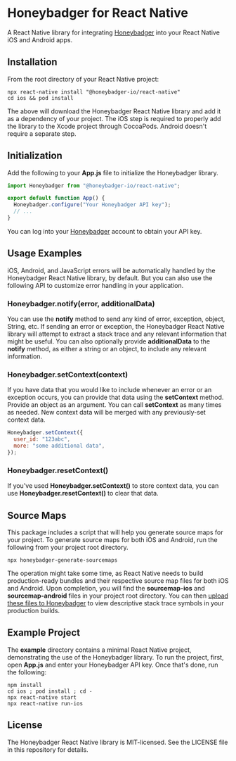 # Honeybadger for React Native

A React Native library for integrating [Honeybadger](https://honeybadger.io) into your React Native iOS and Android apps.

## Installation

From the root directory of your React Native project:

```shell
npx react-native install "@honeybadger-io/react-native"
cd ios && pod install
```

The above will download the Honeybadger React Native library and add it as a dependency of your project. The iOS step is required to properly add the library to the Xcode project through CocoaPods. Android doesn't require a separate step.

## Initialization

Add the following to your **App.js** file to initialize the Honeybadger library.

```js
import Honeybadger from "@honeybadger-io/react-native";

export default function App() {
  Honeybadger.configure("Your Honeybadger API key");
  // ...
}
```

You can log into your [Honeybadger](https://honeybadger.io) account to obtain your API key.

## Usage Examples

iOS, Android, and JavaScript errors will be automatically handled by the Honeybadger React Native library, by default. But you can also use the following API to customize error handling in your application.

### Honeybadger.notify(error, additionalData)

You can use the **notify** method to send any kind of error, exception, object, String, etc. If sending an error or exception, the Honeybadger React Native library will attempt to extract a stack trace and any relevant information that might be useful. You can also optionally provide **additionalData** to the **notify** method, as either a string or an object, to include any relevant information.

### Honeybadger.setContext(context)

If you have data that you would like to include whenever an error or an exception occurs, you can provide that data using the **setContext** method. Provide an object as an argument. You can call **setContext** as many times as needed. New context data will be merged with any previously-set context data.

```js
Honeybadger.setContext({
  user_id: "123abc",
  more: "some additional data",
});
```

### Honeybadger.resetContext()

If you've used **Honeybadger.setContext()** to store context data, you can use **Honeybadger.resetContext()** to clear that data.

## Source Maps

This package includes a script that will help you generate source maps for your project. To generate source maps for both iOS and Android, run the following from your project root directory.

```shell
npx honeybadger-generate-sourcemaps
```

The operation might take some time, as React Native needs to build production-ready bundles and their respective source map files for both iOS and Android. Upon completion, you will find the **sourcemap-ios** and **sourcemap-android** files in your project root directory. You can then [upload these files to Honeybadger](https://docs.honeybadger.io/lib/javascript/guides/using-source-maps.html) to view descriptive stack trace symbols in your production builds.

## Example Project

The **example** directory contains a minimal React Native project, demonstrating the use of the Honeybadger library. To run the project, first, open **App.js** and enter your Honeybadger API key. Once that's done, run the following:

```shell
npm install
cd ios ; pod install ; cd -
npx react-native start
npx react-native run-ios
```

## License

The Honeybadger React Native library is MIT-licensed. See the LICENSE file in this repository for details.
